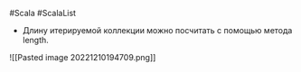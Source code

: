 #Scala #ScalaList 

* Длину итерируемой коллекции можно посчитать с помощью метода length.

![[Pasted image 20221210194709.png]]